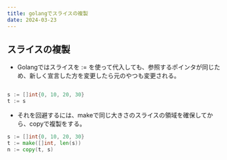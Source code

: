 ```yaml
---
title: golangでスライスの複製
date: 2024-03-23
---
```


## スライスの複製

+ Golangではスライスを := を使って代入しても、参照するポインタが同じため、新しく宣言した方を変更したら元のやつも変更される。

```go

s := []int{0, 10, 20, 30}
t := s 

```

+ それを回避するには、makeで同じ大きさのスライスの領域を確保してから、copyで複製をする。

```go
s := []int{0, 10, 20, 30}
t := make([]int, len(s))
n := copy(t, s)
```
